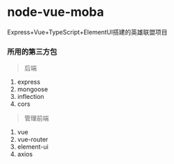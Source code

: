 # node-vue-moba
Express+Vue+TypeScript+ElementUI搭建的英雄联盟项目

### 所用的第三方包

> 后端

1. express
2. mongoose
3. inflection
4. cors

> 管理前端

1. vue
2. vue-router
3. element-ui
4. axios

